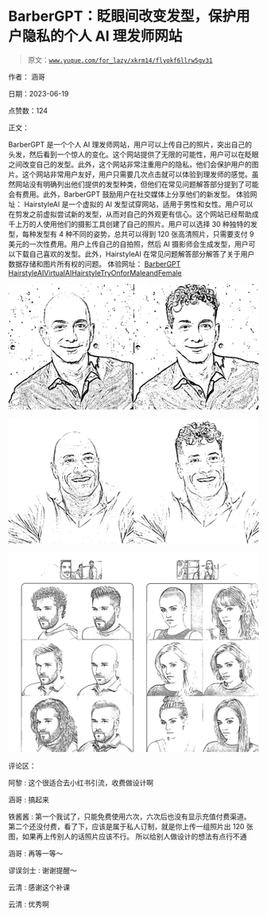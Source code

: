 # BarberGPT：眨眼间改变发型，保护用户隐私的个人 AI 理发师网站

> 原文：[`www.yuque.com/for_lazy/xkrm14/flyokf6llrw5gv31`](https://www.yuque.com/for_lazy/xkrm14/flyokf6llrw5gv31)

作者： 涵哥

日期：2023-06-19

点赞数：124

正文：

BarberGPT 是一个个人 AI 理发师网站，用户可以上传自己的照片，突出自己的头发，然后看到一个惊人的变化。这个网站提供了无限的可能性，用户可以在眨眼之间改变自己的发型。此外，这个网站非常注重用户的隐私，他们会保护用户的图片。这个网站非常用户友好，用户只需要几次点击就可以体验到理发师的感觉。虽然网站没有明确列出他们提供的发型种类，但他们在常见问题解答部分提到了可能会有费用。此外，BarberGPT 鼓励用户在社交媒体上分享他们的新发型。 体验网址： HairstyleAI 是一个虚拟的 AI 发型试穿网站，适用于男性和女性。用户可以在剪发之前虚拟尝试新的发型，从而对自己的外观更有信心。这个网站已经帮助成千上万的人使用他们的摄影工具创建了自己的照片。用户可以选择 30 种独特的发型，每种发型有 4 种不同的姿势，总共可以得到 120 张高清照片，只需要支付 9 美元的一次性费用。用户上传自己的自拍照，然后 AI 摄影师会生成发型，用户可以下载自己喜欢的发型。此外，HairstyleAI 在常见问题解答部分解答了关于用户数据存储和图片所有权的问题。 体验网址： [BarberGPT](https://www.barbergpt.ai/) [HairstyleAIVirtualAIHairstyleTryOnforMaleandFemale](https://www.hairstyleai.com/)

![](img/c38c9001da84f352370bb82c22298f6a.png)  

![](img/bc6052cdac18c6e85a6244bf5cc83a55.png)  

![](img/0c961c0a74b36e3d3ec21accdadc0241.png)  

评论区：

阿黎 : 这个很适合去小红书引流，收费做设计啊

涵哥 : 搞起来

铁酱酱 : 第一个我试了，只能免费使用六次，六次后也没有显示充值付费渠道。 第二个还没付费，看了下，应该是属于私人订制，就是你上传一组照片出 120 张图，如果再上传别人的话照片应该不行。 所以给别人做设计的想法有点行不通

涵哥 : 再等一等～

谬误剑士 : 谢谢提醒～

云清 : 感谢这个补课

云清 : 优秀啊

